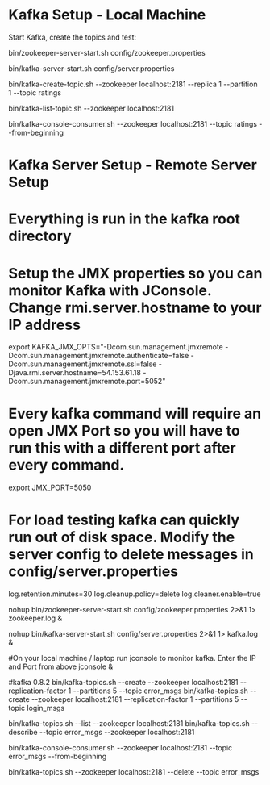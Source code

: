 Kafka Setup - Local Machine
==============================

Start Kafka, create the topics and test:

bin/zookeeper-server-start.sh config/zookeeper.properties

bin/kafka-server-start.sh config/server.properties

bin/kafka-create-topic.sh --zookeeper localhost:2181 --replica 1 --partition 1 --topic ratings

bin/kafka-list-topic.sh --zookeeper localhost:2181

bin/kafka-console-consumer.sh --zookeeper localhost:2181 --topic ratings --from-beginning

Kafka Server Setup - Remote Server Setup
===================================

#  Everything is run in the kafka root directory

#  Setup the JMX properties so you can monitor Kafka with JConsole.  Change rmi.server.hostname to your IP address

export KAFKA_JMX_OPTS="-Dcom.sun.management.jmxremote -Dcom.sun.management.jmxremote.authenticate=false  -Dcom.sun.management.jmxremote.ssl=false -Djava.rmi.server.hostname=54.153.61.18 -Dcom.sun.management.jmxremote.port=5052"

# Every kafka command will require an open JMX Port so you will have to run this with a different port after every command.
export JMX_PORT=5050

# For load testing kafka can quickly run out of disk space.  Modify the server config to delete messages in config/server.properties
log.retention.minutes=30
log.cleanup.policy=delete
log.cleaner.enable=true

nohup bin/zookeeper-server-start.sh config/zookeeper.properties  2>&1 1> zookeeper.log &

nohup bin/kafka-server-start.sh config/server.properties 2>&1 1> kafka.log &

#On your local machine / laptop run jconsole to monitor kafka.  Enter the IP and Port from above
jconsole &


#kafka 0.8.2
bin/kafka-topics.sh --create --zookeeper localhost:2181 --replication-factor 1 --partitions 5 --topic error_msgs
bin/kafka-topics.sh --create --zookeeper localhost:2181 --replication-factor 1 --partitions 5 --topic login_msgs

bin/kafka-topics.sh --list --zookeeper localhost:2181
bin/kafka-topics.sh --describe --topic error_msgs --zookeeper localhost:2181

bin/kafka-console-consumer.sh --zookeeper localhost:2181 --topic error_msgs --from-beginning


bin/kafka-topics.sh --zookeeper localhost:2181 --delete --topic error_msgs
